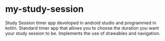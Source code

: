 # my-study-session
Study Session timer app developed in android studio and programmed in kotlin. 
Standard timer app that allows you to choose the duration you want your study session to be. 
Implements the use of drawables and navigation.
